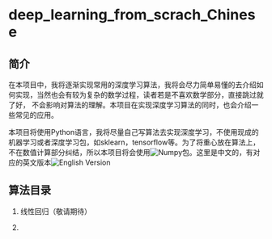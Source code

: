 # deep_learning_from_scrach_Chinese

## 简介

在本项目中，我将逐渐实现常用的深度学习算法，我将会尽力简单易懂的去介绍如何实现，当然也会有较为复杂的数学过程，读者若是不喜欢数学部分，直接跳过就了好，
不会影响对算法的理解。本项目在实现深度学习算法的同时，也会介绍一些常见的应用。

本项目将使用Python语言，我将尽量自己写算法去实现深度学习，不使用现成的机器学习或者深度学习包，如sklearn，tensorflow等。为了将重心放在算法上，
不在数值计算部分纠结，所以本项目将会使用![Numpy](http://www.numpy.org/)包。这里是中文的，有对应的英文版本![English Version](https://github.com/chenxingwei/deep_learning_from_scratch)

## 算法目录

1. 线性回归（敬请期待）

2. 
